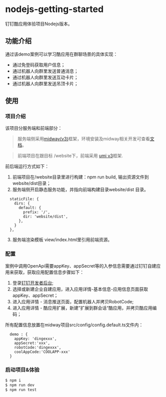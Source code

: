 # nodejs-getting-started
钉钉酷应用体验项目Nodejs版本。
## 功能介绍
通过该demo案例可以学习酷应用在群聊场景的具体实现：
- 通过免登码获取用户信息；
- 通过机器人向群里发送普通消息；
- 通过机器人向群里发送互动卡片；
- 通过机器人向群里发送吊顶卡片；
## 使用
### 项目介绍
该项目分服务端和前端部分：
> 服务端侧采用[midway(v3)](https://midwayjs.org/docs/intro)框架，环境安装及midway相关开发可查看[文档](https://midwayjs.org/docs/intro)。

> 前端项目在跟目标 /website下，前端采用 [umi v3](https://v3.umijs.org/zh-CN/docs/getting-started)框架. 

前后端运行方式如下：
1. 前端项目在/website目录里进行构建：npm run build, 输出资源文件到website/dist目录；
2. 服务端侧开启静态服务功能，并指向前端构建目录website/dist 目录。
```
  staticFile: {
    dirs: {
      default: {
        prefix: '/',
        dir: 'website/dist',
      },
    }
  },
```
3. 服务端渲染模板 view/index.html里引用前端资源。

### 配置
案例中调用OpenApi需要appKey、appSecret等的入参信息需要通过钉钉自建应用来获取，获取应用配置信息步骤如下：
1. 登录[钉钉开发者后台](https://open-dev.dingtalk.com/#/);
2. 选择或新建企业自建应用，进入应用详情-基本信息-应用信息页面获取appKey、appSecret；
3. 进入应用详情 - 消息推送页面，配置机器人并拷贝RobotCode;
4. 进入应用详情 - 酷应用扩展，新建”扩展到群会话“酷应用，并拷贝酷应用编码；

所有配置信息放置在midway项目src/config/config.default.ts文件内：
```
  demo : {
    appKey: 'dingexxx',
    appSecret:'xxx',
    robotCode:'dingexxx',
    coolAppCode:'COOLAPP-xxx'
  }
```

### 启动项目&体验
```bash
$ npm i
$ npm run dev
$ npm run test
```

